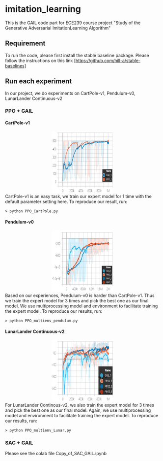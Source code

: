 # imitation_learning
This is the GAIL code part for ECE239 course project "Study of the Generative Adversarial ImitationLearning Algorithm"

## Requirement
To run the code, please first install the stable baseline package. Please follow the instructions on this link [https://github.com/hill-a/stable-baselines]

## Run each experiment
In our project, we do experiments on CartPole-v1, Pendulum-v0, LunarLander Continuous-v2

### PPO + GAIL

#### CartPole-v1
<div align="center">
  <img src = './images/CartPole.png' width = '200px' height = '200px'>
</div>
CartPole-v1 is an easy task, we train our expert model for 1 time with the default parameter setting here. To reproduce our result, run:


```
> python PPO_CartPole.py
```

#### Pendulum-v0
<div align="center">
  <img src = './images/Pendulum.png' width = '200px' height = '200px'>
</div>
Based on our experiences, Pendulum-v0 is harder than CartPole-v1. Thus we train the expert model for 3 times and pick the best one as our final model. We use multiprocessing model and environment to facilitate training the expert model. To reproduce our results, run:


```
> python PPO_multienv_pendulum.py
```

#### LunarLander Continuous-v2
<div align="center">
  <img src = './images/LunarLander_continuous.png' width = '200px' height = '200px'>
</div>
For LunarLander Continous-v2, we also train the expert model for 3 times and pick the best one as our final model. Again, we use multiprocessing model and environment to facilitate training the expert model. To reproduce our results, run:


```
> python PPO_multienv_Lunar.py
```


### SAC + GAIL
Please see the colab file Copy_of_SAC_GAIL.ipynb 

